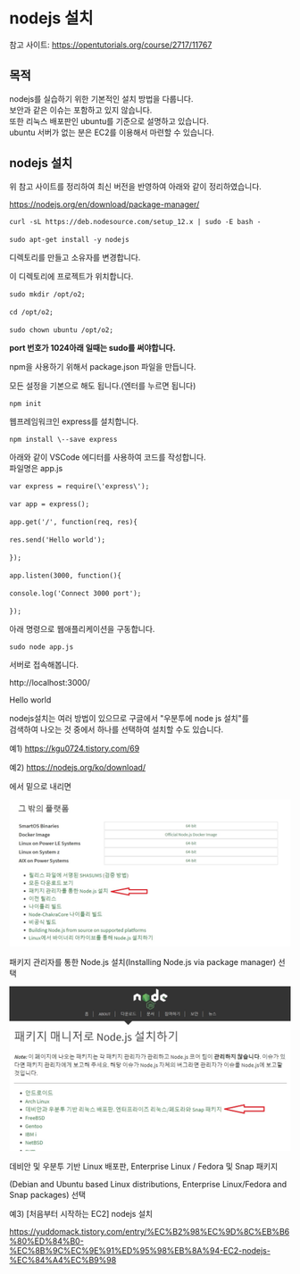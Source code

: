 # nodejs 설치

참고 사이트: <https://opentutorials.org/course/2717/11767>

목적
---

nodejs를 실습하기 위한 기본적인 설치 방법을 다룹니다.     
보안과 같은 이슈는 포함하고 있지 않습니다.    
또한 리눅스 배포판인 ubuntu를 기준으로 설명하고 있습니다.    
ubuntu 서버가 없는 분은 EC2를 이용해서 마련할 수 있습니다.

nodejs 설치
----------

위 참고 사이트를 정리하여 최신 버전을 반영하여 아래와 같이 정리하였습니다.

<https://nodejs.org/en/download/package-manager/>

    curl -sL https://deb.nodesource.com/setup_12.x | sudo -E bash -

    sudo apt-get install -y nodejs

디렉토리를 만들고 소유자를 변경합니다. 

이 디렉토리에 프로젝트가 위치합니다. 

    sudo mkdir /opt/o2;

    cd /opt/o2;

    sudo chown ubuntu /opt/o2;

**port 번호가 1024아래 일때는 sudo를 써야합니다.**

npm을 사용하기 위해서 package.json 파일을 만듭니다.

모든 설정을 기본으로 해도 됩니다.(엔터를 누르면 됩니다)

    npm init
    
웹프레임워크인 express를 설치합니다. 

    npm install \--save express
    

아래와 같이 VSCode 에디터를 사용하여 코드를 작성합니다.    
파일명은 app.js

    var express = require(\'express\');    

    var app = express();    

    app.get('/', function(req, res){

    res.send('Hello world');

    });

    app.listen(3000, function(){

    console.log('Connect 3000 port');

    });

아래 명령으로 웹애플리케이션을 구동합니다. 

    sudo node app.js

서버로 접속해봅니다. 

http://localhost:3000/

Hello world

nodejs설치는 여러 방법이 있으므로 구글에서 "우분투에 node js 설치"를    
검색하여 나오는 것 중에서 하나를 선택하여 설치할 수도 있습니다.

예1) <https://kgu0724.tistory.com/69>

예2) <https://nodejs.org/ko/download/>

에서 밑으로 내리면

![](images/nodejs/nodejsbynpm.jpg)    


패키지 관리자를 통한 Node.js 설치(Installing Node.js via package
manager) 선택

![](images/nodejs/nodejsbynpm_1.jpg)  

데비안 및 우분투 기반 Linux 배포판, Enterprise Linux / Fedora 및 Snap
패키지

(Debian and Ubuntu based Linux distributions, Enterprise Linux/Fedora
and Snap packages) 선택

예3) \[처음부터 시작하는 EC2\] nodejs 설치    

<https://yuddomack.tistory.com/entry/%EC%B2%98%EC%9D%8C%EB%B6%80%ED%84%B0-%EC%8B%9C%EC%9E%91%ED%95%98%EB%8A%94-EC2-nodejs-%EC%84%A4%EC%B9%98>
